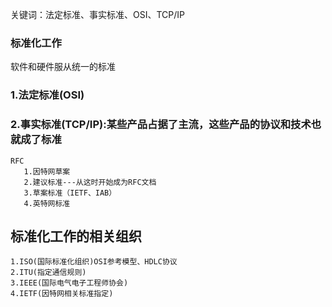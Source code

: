 关键词：法定标准、事实标准、OSI、TCP/IP


###  标准化工作
软件和硬件服从统一的标准
###  1.法定标准(OSI)
###  2.事实标准(TCP/IP):某些产品占据了主流，这些产品的协议和技术也就成了标准
      
	RFC
	   1.因特网草案
	   2.建议标准---从这时开始成为RFC文档
	   3.草案标准（IETF、IAB）
	   4.英特网标准
##  标准化工作的相关组织

	1.ISO(国际标准化组织)OSI参考模型、HDLC协议
	2.ITU(指定通信规则)
	3.IEEE(国际电气电子工程师协会)
	4.IETF(因特网相关标准指定)
